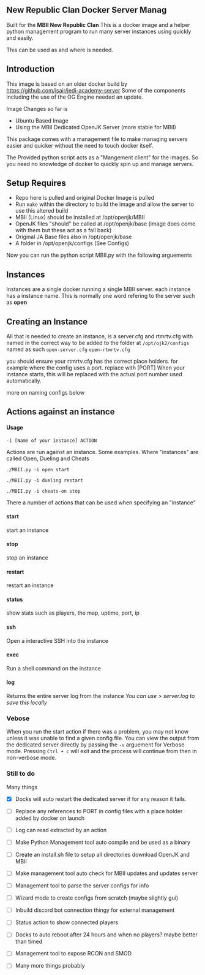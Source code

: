 
## New Republic Clan Docker Server Manag

Built for the **MBII New Republic Clan** 
This is a docker image and a helper python management program to run many server instances using quickly and easily.

This can be used as and where is needed.

## Introduction
This image is based on an older docker build by https://github.com/isair/jedi-academy-server
Some of the components including the use of the OG Engine needed an update. 

Image Changes so far is
- Ubuntu Based Image
- Using the MBII Dedicated OpenJK Server (more stable for MBII)

This package comes with a management file to make managing servers easier and quicker without the need to touch docker itself. 

The Provided python script acts as a "Mangement client" for the images. So you need no knowledge of docker to quickly spin up and manage servers. 

## Setup Requires

- Repo here is pulled and original Docker Image is pulled
- Run `make` within the directory to build the image and allow the server to use this altered build
- MBII (Linux) should be installed at /opt/openjk/MBII
- OpenJK files "should" be called at /opt/openjk/base (image does come with them but these act as a fall back)
- Original JA Base files also in /opt/openjk/base
- A folder in /opt/openjk/configs (See Configs)

Now you can run the python script MBII.py with the following arguements

## Instances
Instances are a single docker running a single MBII server. each instance has a instance name. This is normally one word refering to the server such as **open**

## Creating an Instance

All that is needed to create an instance, is a server.cfg and rtmrtv.cfg with named in the correct way to be added to the folder at `/opt/ojk2/configs`
named as such
`open-server.cfg`
`open-rtmrtv.cfg`

you should ensure your rtmrtv.cfg has the correct place holders. for example where the config uses a port. replace with [PORT]
When your instance starts, this will be replaced with the actual port number used automatically. 

more on naming configs below

## Actions against an instance
#### Usage

`-i [Name of your instance] ACTION`

Actions are run against an instance. 
Some examples. Where "instances" are called Open, Dueling and Cheats

`./MBII.py -i open start`

`./MBII.py -i dueling restart`

`./MBII.py -i cheats-on stop`

There a number of actions that can be used when specifying an "instance" 

#### start 
start an instance
#### stop
stop an instance
#### restart
restart an instance
#### status
show stats such as players, the map, uptime, port, ip 
#### ssh
Open a interactive SSH into the instance
#### exec
Run a shell command on the instance
#### log
Returns the entire server log from the instance 
*You can use > server.log to save this locally* 

### Vebose

When you run the start action if there was a problem, you may not know unless it was unable to find a given config file. You can view the output from the dedicated server directly by passing the `-v` arguement for Verbose mode. Pressing `Ctrl + c` will exit and the process will continue from then in non-verbose mode. 

### Still to do

Many things

- [x] Docks will auto restart the dedicated server if for any reason it fails. 
- [ ] Replace any references to PORT in config files with a place holder added by docker on launch
- [ ] Log can read extracted by an action
- [ ]  Make Python Management tool auto compile and be used as a binary 
- [ ]  Create an install.sh file to setup all directories download OpenJK and MBII
- [ ] Make management tool auto check for MBII updates and updates server
- [ ] Management tool to parse the server configs for info
- [ ] Wizard mode to create configs from scratch (maybe slightly gui)
- [ ] Inbuild discord bot connection thingy for external management
- [ ] Status action to show connected players
- [ ] Docks to auto reboot after 24 hours and when no players? maybe better than timed
- [ ] Management tool to expose RCON and SMOD
- [ ] Many more things probably


